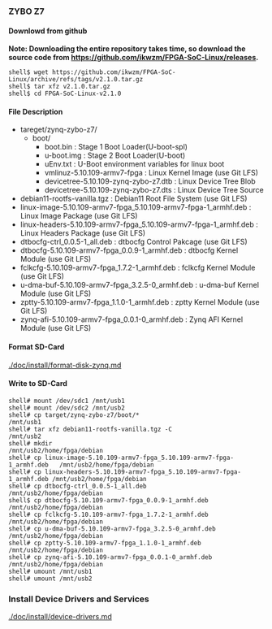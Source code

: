 ### ZYBO Z7

#### Downlowd from github

**Note: Downloading the entire repository takes time, so download the source code from https://github.com/ikwzm/FPGA-SoC-Linux/releases.**

```console
shell$ wget https://github.com/ikwzm/FPGA-SoC-Linux/archive/refs/tags/v2.1.0.tar.gz
shell$ tar xfz v2.1.0.tar.gz
shell$ cd FPGA-SoC-Linux-v2.1.0
```

#### File Description

 * tareget/zynq-zybo-z7/
   + boot/
     - boot.bin                                                      : Stage 1 Boot Loader(U-boot-spl)
     - u-boot.img                                                    : Stage 2 Boot Loader(U-boot)
     - uEnv.txt                                                      : U-Boot environment variables for linux boot
     - vmlinuz-5.10.109-armv7-fpga                                   : Linux Kernel Image       (use Git LFS)
     - devicetree-5.10.109-zynq-zybo-z7.dtb                          : Linux Device Tree Blob   
     - devicetree-5.10.109-zynq-zybo-z7.dts                          : Linux Device Tree Source
 * debian11-rootfs-vanilla.tgz                                       : Debian11 Root File System (use Git LFS)
 * linux-image-5.10.109-armv7-fpga_5.10.109-armv7-fpga-1_armhf.deb   : Linux Image Package      (use Git LFS)
 * linux-headers-5.10.109-armv7-fpga_5.10.109-armv7-fpga-1_armhf.deb : Linux Headers Package    (use Git LFS)
 * dtbocfg-ctrl_0.0.5-1_all.deb                                      : dtbocfg Control Pakcage  (use Git LFS)
 * dtbocfg-5.10.109-armv7-fpga_0.0.9-1_armhf.deb                     : dtbocfg Kernel Module    (use Git LFS)
 * fclkcfg-5.10.109-armv7-fpga_1.7.2-1_armhf.deb                     : fclkcfg Kernel Module    (use Git LFS)
 * u-dma-buf-5.10.109-armv7-fpga_3.2.5-0_armhf.deb                   : u-dma-buf Kernel Module  (use Git LFS)
 * zptty-5.10.109-armv7-fpga_1.1.0-1_armhf.deb                       : zptty   Kernel Module    (use Git LFS)
 * zynq-afi-5.10.109-armv7-fpga_0.0.1-0_armhf.deb                    : Zynq AFI Kernel Module   (use Git LFS)

#### Format SD-Card

[./doc/install/format-disk-zynq.md](format-disk-zynq.md)

#### Write to SD-Card

````console
shell# mount /dev/sdc1 /mnt/usb1
shell# mount /dev/sdc2 /mnt/usb2
shell# cp target/zynq-zybo-z7/boot/*                                        /mnt/usb1
shell# tar xfz debian11-rootfs-vanilla.tgz -C                               /mnt/usb2
shell# mkdir                                                                /mnt/usb2/home/fpga/debian
shell# cp linux-image-5.10.109-armv7-fpga_5.10.109-armv7-fpga-1_armhf.deb   /mnt/usb2/home/fpga/debian
shell# cp linux-headers-5.10.109-armv7-fpga_5.10.109-armv7-fpga-1_armhf.deb /mnt/usb2/home/fpga/debian
shell# cp dtbocfg-ctrl_0.0.5-1_all.deb                                      /mnt/usb2/home/fpga/debian
shell$ cp dtbocfg-5.10.109-armv7-fpga_0.0.9-1_armhf.deb                     /mnt/usb2/home/fpga/debian
shell# cp fclkcfg-5.10.109-armv7-fpga_1.7.2-1_armhf.deb                     /mnt/usb2/home/fpga/debian
shell# cp u-dma-buf-5.10.109-armv7-fpga_3.2.5-0_armhf.deb                   /mnt/usb2/home/fpga/debian
shell# cp zptty-5.10.109-armv7-fpga_1.1.0-1_armhf.deb                       /mnt/usb2/home/fpga/debian
shell# cp zynq-afi-5.10.109-armv7-fpga_0.0.1-0_armhf.deb                    /mnt/usb2/home/fpga/debian
shell# umount /mnt/usb1
shell# umount /mnt/usb2
````

### Install Device Drivers and Services

[./doc/install/device-drivers.md](device-drivers.md)

